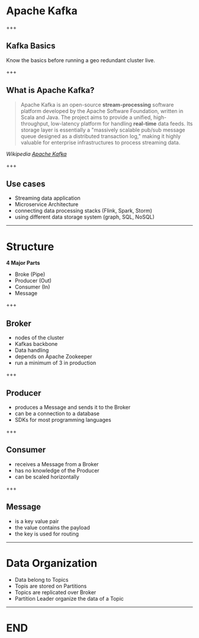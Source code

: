 # Apache Kafka

+++

## Kafka Basics

Know the basics before running a geo redundant cluster live.

+++

## What is Apache Kafka?

> Apache Kafka is an open-source __stream-processing__ software platform developed by the Apache Software Foundation, written in Scala and Java. The project aims to provide a unified, high-throughput, low-latency platform for handling __real-time__ data feeds. Its storage layer is essentially a "massively scalable pub/sub message queue designed as a distributed transaction log," making it highly valuable for enterprise infrastructures to process streaming data.

_Wikipedia [Apache Kafka](https://en.wikipedia.org/wiki/Apache_Kafka)_

+++

## Use cases

- Streaming data application
- Microservice Architecture
- connecting data processing stacks (Flink, Spark, Storm)
- using different data storage system (graph, SQL, NoSQL)

---

# Structure

__4 Major Parts__

- Broke (Pipe)
- Producer (Out)
- Consumer (In)
- Message

+++

## Broker

- nodes of the cluster
- Kafkas backbone
- Data handling
- depends on Apache Zookeeper
- run a minimum of 3 in production

+++

## Producer

- produces a Message and sends it to the Broker
- can be a connection to a database
- SDKs for most programming languages

+++

## Consumer

- receives a Message from a Broker
- has no knowledge of the Producer
- can be scaled horizontally

+++

## Message

- is a key value pair
- the value contains the payload
- the key is used for routing

---

# Data Organization

- Data belong to Topics
- Topis are stored on Partitions
- Topics are replicated over Broker
- Partition Leader organize the data of a Topic

---

# END